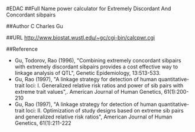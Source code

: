 #EDAC
##Full Name
power calculator for Extremely Discordant And Concordant sibpairs

##Author
C Charles Gu

##URL
http://www.biostat.wustl.edu/~gc/cgi-bin/calcpwr.cgi

##Reference
* Gu, Todorov, Rao (1996), "Combining extremely concordant sibpairs with extremely discordant sibpairs provides a cost effective way to linkage analysis of QTL", Genetic Epidemiology, 13:513-533.
* Gu, Rao (1997), "A linkage strategy for detection of human quantitative-trait loci: I. Generalized relative risk ratios and power of sib pairs with extreme trait values",. American Journal of Human Genetics, 61(1):200-210
* Gu, Rao (1997), "A linkage strategy for detection of human quantitative-trait loci: II. Optimization of study designs based on extreme sib pairs and generalized relative risk ratios", American Journal of Human Genetics, 61(1):211-222

